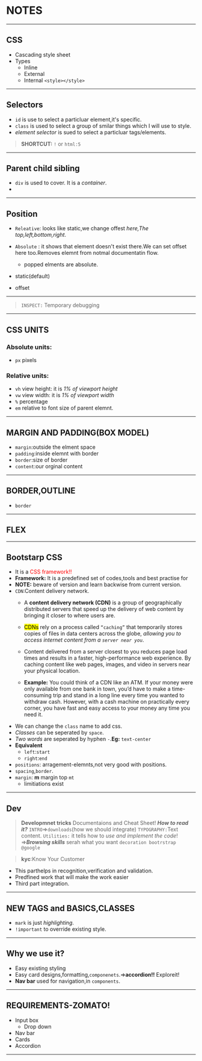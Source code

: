 # NOTES
---
## CSS
- Cascading style sheet
- Types
    - Inline
    - External
    - Internal `<style></style>`
---

## Selectors

- `id` is use to select a particluar element,it's specific.
- `class` is used to select a group of smilar things which I will use to style.
- *element selector* is sued to select a particluar tags/elements. 

> **SHORTCUT:** `!` or `html:5` 

---
## Parent child sibling

- `div` is used to cover. It is a *container*.
- 

---

## Position

- `Releative`: looks like static,we change offest *here,The top,left,bottom,right*.
- `Absolute` : it shows that element  doesn't exist there.We can set offset here too.Removes elemnt from notmal documentatin flow.
    - popped elments are absolute.
- static(default)

- offset

---

> `INSPECT:` Temporary debugging





---

## CSS UNITS

### Absolute units:
- `px` pixels
### Relative units:
- `vh` view height:  it is *1% of viewport height*
- `vw` view width: it is *1% of viewport width*
- `%` percentage
- `em` relative to font size of parent elemnt.

---

## MARGIN AND PADDING(BOX MODEL)
- `margin`:outside the elment space
- `padding`:inside elemnt with border
- `border`:size of border
- `content`:our orginal content
---

## BORDER,OUTLINE

- `border`

---

## FLEX

---

## Bootstarp CSS
- It is a <span style="color:red">CSS framework!!</span>
- **Framework:** It is a predefined set of codes,tools and best practise for 
- **NOTE:** beware of version and learn backwise from current version.
- `CDN`:Content delivery network.
    - A **content delivery network (CDN)** is a group of geographically distributed servers that speed up the delivery of web content by bringing it closer to where users are.

    - <mark>CDNs</mark> rely on a process called `“caching”` that temporarily stores copies of files in data centers across the globe, *allowing you to access internet content from a `server near you`*.
    - Content delivered from a server closest to you reduces page load times and results in a faster, high-performance web experience. By caching content like web pages, images, and video in servers near your physical location.
    - **Example:** You could think of a CDN like an ATM. If your money were only available from one bank in town, you’d have to make a time-consuming trip and stand in a long line every time you wanted to withdraw cash. However, with a cash machine on practically every corner, you have fast and easy access to your money any time you need it.
- We can change the `class` name to add  css.
- *Classes* can be seperated by `space`.
- *Two words* are seperated by hyphen `-`.**Eg:** `text-center`
- **Equivalent**
    - `left`:`start`
    - `right`:`end`
- `positions`: arragement-elemnts,not very good with positions.
- `spacing`,`border`.
- `margin`: **m** margin top `mt`
    - limitiations exist
---
## Dev 
> **Developmnet tricks** Documentaions and Cheat Sheet!
***How to read it?***
`INTRO`=>`downloads`(how we should integrate)
`TYPOGRAPHY:`Text content.
`Utilities:` it tells how to *use and implement the code*!
=>***Browsing skills*** serah what you want `decoration bootrstrap @google`

> **kyc**:Know Your Customer
- This parthelps in recognition,verification and validation.
- Predfined work that will make the work easier
- Third part integration.
---

## NEW TAGS and BASICS,CLASSES
- `mark` is just *highlighting*.
- `!important` to override existing style.
---

## Why we use it?
- Easy existing styling
- Easy card designs,formatting,`componenets`.=>**accordion!!** Exploreit! 
- **Nav bar** used for navigation,in `components`.
---

## REQUIREMENTS-ZOMATO!

- Input box
    - Drop down
- Nav bar
- Cards
- Accordion

---